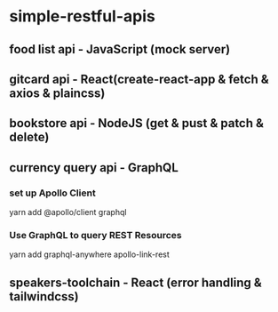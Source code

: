 # simple-restful-apis

## food list api - JavaScript (mock server)

## gitcard api - React(create-react-app & fetch & axios & plaincss)

## bookstore api - NodeJS (get & pust & patch & delete)

## currency query api - GraphQL

### set up Apollo Client

<p>yarn add @apollo/client graphql</p>

### Use GraphQL to query REST Resources

<p>yarn add graphql-anywhere apollo-link-rest</p>

## speakers-toolchain - React (error handling & tailwindcss)
